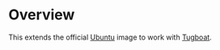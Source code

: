 # Overview

This extends the official [Ubuntu](https://hub.docker.com/_/ubuntu/) image to work with [Tugboat](https://tugboat.qa).
